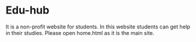 # Edu-hub
It is a non-profit website for students. In this website students can get help in their studies.
Please open home.html as it is the main site.
